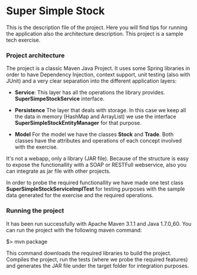# Super Simple Stock

This is the description file of the project. Here you will find tips for running the application also the architecture description. This project is a sample tech exercise. 

### Project architecture

The project is a classic Maven Java Project. It uses some Spring libraries in order to have Dependency Injection, context support, unit testing (also with JUnit) and a very clear separation into the different application layers:

* **Service**: This layer has all the operations the library provides. **SuperSimpeStockService** interface.

* **Persistence** The layer that deals with storage. In this case we keep all the data in memory (HashMap and ArrayList) we use the interface **SuperSimpleStockEntityManager** for that purpose.

* **Model** For the model we have the classes **Stock** and **Trade**. Both classes have the attributes and operations of each concept involved with the exercise.

It's not a webapp, only a library (JAR file). Because of the structure is easy to expose the functionallity with  a SOAP or RESTFull webservice, also you can integrate as jar file with other projects.

In order to probe the required functionallity we have made one test class **SuperSimpleStockServiceImplTest** for testing purposes with the sample data generated for the exercise and the required operations.

### Running the project

It has been run successfully with Apache Maven 3.1.1 and Java 1.7.0_60.
You can run the project with the following maven command:

$> mvn package

This command downloads the required libraries to build the project. Compiles the project, run the tests (where we probe the required features) and generates the JAR file under the target folder for integration purposes.

